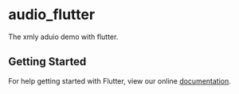 # audio_flutter

The xmly aduio demo with flutter.

## Getting Started

For help getting started with Flutter, view our online
[documentation](https://flutter.io/).
